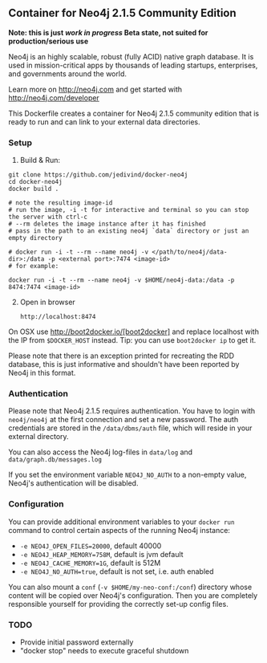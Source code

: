 ## Container for Neo4j 2.1.5 Community Edition

**Note: this is just _work in progress_ Beta state, not suited for production/serious use**

Neo4j is an highly scalable, robust (fully ACID) native graph database.
It is used in mission-critical apps by thousands of leading startups, enterprises, and governments around the world.

Learn more on http://neo4j.com and get started with http://neo4j.com/developer

This Dockerfile creates a container for Neo4j 2.1.5 community edition that is ready to run and can link to your external data directories.

### Setup

1. Build & Run:

```
git clone https://github.com/jedivind/docker-neo4j
cd docker-neo4j
docker build .

# note the resulting image-id
# run the image, -i -t for interactive and terminal so you can stop the server with ctrl-c
# --rm deletes the image instance after it has finished
# pass in the path to an existing neo4j `data` directory or just an empty directory

# docker run -i -t --rm --name neo4j -v </path/to/neo4j/data-dir>:/data -p <external port>:7474 <image-id>
# for example:

docker run -i -t --rm --name neo4j -v $HOME/neo4j-data:/data -p 8474:7474 <image-id>
```

2. Open in browser

     `http://localhost:8474`

On OSX use http://boot2docker.io/[boot2docker] and replace localhost with the IP from `$DOCKER_HOST` instead. Tip: you can use `boot2docker ip` to get it.

Please note that there is an exception printed for recreating the RDD database, this is just informative and shouldn't have been reported by Neo4j in this format.

### Authentication

Please note that Neo4j 2.1.5 requires authentication.
You have to login with `neo4j/neo4j` at the first connection and set a new password.
The auth credentials are stored in the `/data/dbms/auth` file, which will reside in your external directory.

You can also access the Neo4j log-files in `data/log` and `data/graph.db/messages.log`

If you set the environment variable `NEO4J_NO_AUTH` to a non-empty value, Neo4j's authentication will be disabled.

### Configuration

You can provide additional environment variables to your `docker run` command to control certain aspects of the running Neo4j instance:

* `-e NEO4J_OPEN_FILES=20000`, default 40000
* `-e NEO4J_HEAP_MEMORY=758M`, default is jvm default
* `-e NEO4J_CACHE_MEMORY=1G`, default is 512M
* `-e NEO4J_NO_AUTH=true`, default is not set, i.e. auth enabled

You can also mount a `conf` (`-v $HOME/my-neo-conf:/conf`) directory whose content will be copied over Neo4j's configuration.
Then you are completely responsible yourself for providing the correctly set-up config files.

### TODO

* Provide initial password externally
* "docker stop" needs to execute graceful shutdown
